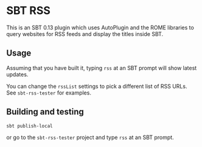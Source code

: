 # SBT RSS

This is an SBT 0.13 plugin which uses AutoPlugin and the ROME libraries to 
query websites for RSS feeds and display the titles inside SBT.

## Usage

Assuming that you have built it, typing `rss` at an SBT prompt will show latest updates.

You can change the `rssList` settings to pick a different list of RSS URLs.  See `sbt-rss-tester` for examples.

## Building and testing 

```
sbt publish-local
```

or go to the `sbt-rss-tester` project and type `rss` at an SBT prompt.



